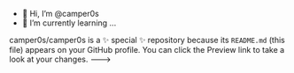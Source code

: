 - 👋 Hi, I’m @camper0s
- 🌱 I’m currently learning ...

camper0s/camper0s is a ✨ special ✨ repository because its `README.md` (this file) appears on your GitHub profile.
You can click the Preview link to take a look at your changes.
--->
